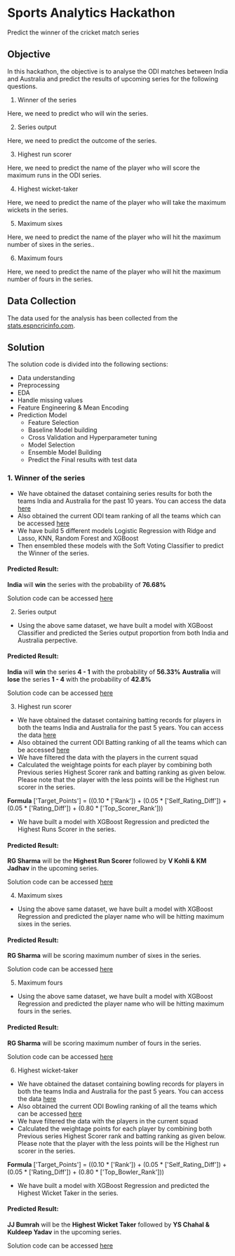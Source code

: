 # Sports Analytics Hackathon
Predict the winner of the cricket match series

Objective
--------------

In this hackathon, the objective is to analyse the ODI matches between India and Australia and predict the results of upcoming series for the following questions.

1. Winner of the series

Here, we need to predict who will win the series.

2. Series output

Here, we need to predict the outcome of the series. 

3. Highest run scorer 

Here, we need to predict the name of the player who will score the maximum runs in the ODI series. 

4. Highest wicket-taker

Here, we need to predict the name of the player who will take the maximum wickets in the series.

5. Maximum sixes 

Here, we need to predict the name of the player who will hit the maximum number of sixes in the series..

6. Maximum fours 

Here, we need to predict the name of the player who will hit the maximum number of fours in the series.


Data Collection
--------------------

The data used for the analysis has been collected from the [stats.espncricinfo.com](http://stats.espncricinfo.com).


Solution
-------------------

The solution code is divided into the following sections:

* Data understanding
* Preprocessing
* EDA
* Handle missing values
* Feature Engineering & Mean Encoding
* Prediction Model
    * Feature Selection
    * Baseline Model building
    * Cross Validation and Hyperparameter tuning
    * Model Selection
    * Ensemble Model Building
    * Predict the Final results with test data

### 1. Winner of the series

- We have obtained the dataset containing series results for both the teams India and Australia for the past 10 years. You can access the data [here](series_winner_data.csv)
- Also obtained the current ODI team ranking of all the teams which can be accessed [here](team_ranking.csv)
- We have build 5 different models Logistic Regression with Ridge and Lasso, KNN, Random Forest and XGBoost
- Then ensembled these models with the Soft Voting Classifier to predict the Winner of the series.

#### Predicted Result:
**India** will **win** the series with the probability of **76.68%**

Solution code can be accessed [here](Series_Winner_Prediction.ipynb)

2. Series output

- Using the above same dataset, we have built a model with XGBoost Classifier and predicted the Series output proportion from both India and Australia perpective.

#### Predicted Result:
**India** will **win** the series **4 - 1** with the probability of **56.33%**
**Australia** will **lose** the series **1 - 4** with the probability of **42.8%**

Solution code can be accessed [here](Series_Winner_Prediction.ipynb)

3. Highest run scorer 

- We have obtained the dataset containing batting records for players in both the teams India and Australia for the past 5 years. You can access the data [here](batting_data_processed.csv)
- Also obtained the current ODI Batting ranking of all the teams which can be accessed [here](batting_rating.csv)
- We have filtered the data with the players in the current squad
- Calculated the weightage points for each player by combining both Previous series Highest Scorer rank and batting ranking as given below. Please note that the player with the less points will be the Highest run scorer in the series.

**Formula**
['Target_Points'] = ((0.10 * ['Rank']) + (0.05 * ['Self_Rating_Diff']) + (0.05 * ['Rating_Diff']) + (0.80 * ['Top_Scorer_Rank']))

- We have built a model with XGBoost Regression and predicted the Highest Runs Scorer in the series.

#### Predicted Result:
**RG Sharma** will be the **Highest Run Scorer** followed by **V Kohli & KM Jadhav** in the upcoming series.

Solution code can be accessed [here](Batting_Records_Prediction.ipynb)

4. Maximum sixes 

- Using the above same dataset, we have built a model with XGBoost Regression and predicted the player name who will be hitting maximum sixes in the series.

#### Predicted Result:
**RG Sharma** will be scoring maximum number of sixes in the series.

Solution code can be accessed [here](Batting_Records_Prediction.ipynb)

5. Maximum fours 

- Using the above same dataset, we have built a model with XGBoost Regression and predicted the player name who will be hitting maximum fours in the series.

#### Predicted Result:
**RG Sharma** will be scoring maximum number of fours in the series.

Solution code can be accessed [here](Batting_Records_Prediction.ipynb)

6. Highest wicket-taker

- We have obtained the dataset containing bowling records for players in both the teams India and Australia for the past 5 years. You can access the data [here](bowling_data_processed.csv)
- Also obtained the current ODI Bowling ranking of all the teams which can be accessed [here](bowling_rating.csv)
- We have filtered the data with the players in the current squad
- Calculated the weightage points for each player by combining both Previous series Highest Scorer rank and batting ranking as given below. Please note that the player with the less points will be the Highest run scorer in the series.

**Formula**
['Target_Points'] = ((0.10 * ['Rank']) + (0.05 * ['Self_Rating_Diff']) + (0.05 * ['Rating_Diff']) + (0.80 * ['Top_Bowler_Rank']))

- We have built a model with XGBoost Regression and predicted the Highest Wicket Taker in the series.

#### Predicted Result:
**JJ Bumrah** will be the **Highest Wicket Taker** followed by **YS Chahal & Kuldeep Yadav** in the upcoming series.

Solution code can be accessed [here](Bowling_Records_Prediction.ipynb)
